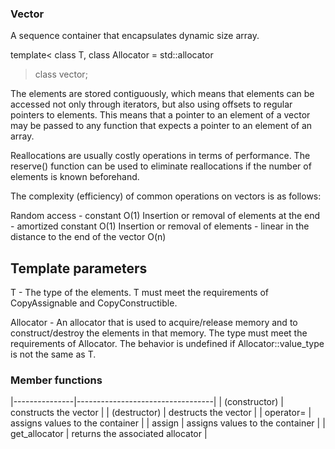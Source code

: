 ### Vector

A sequence container that encapsulates dynamic size array.

template<
    class T,
    class Allocator = std::allocator<T>
> class vector;

The elements are stored contiguously, which means that elements can be accessed not only through iterators, but also using offsets to regular pointers to elements. This means that a pointer to an element of a vector may be passed to any function that expects a pointer to an element of an array.

Reallocations are usually costly operations in terms of performance. The reserve() function can be used to eliminate reallocations if the number of elements is known beforehand.

The complexity (efficiency) of common operations on vectors is as follows:

Random access - constant O(1)
Insertion or removal of elements at the end - amortized constant O(1)
Insertion or removal of elements - linear in the distance to the end of the vector O(n)

## Template parameters
T	-	The type of the elements.
T must meet the requirements of CopyAssignable and CopyConstructible.

Allocator	-	An allocator that is used to acquire/release memory and to construct/destroy the elements in that memory. The type must meet the requirements of Allocator. The behavior is undefined if Allocator::value_type is not the same as T.

### Member functions

|---------------|----------------------------------|
| (constructor) | constructs the vector            |
| (destructor)  | destructs the vector             |
| operator=     | assigns values to the container  |
| assign        | assigns values to the container  |
| get_allocator | returns the associated allocator |

